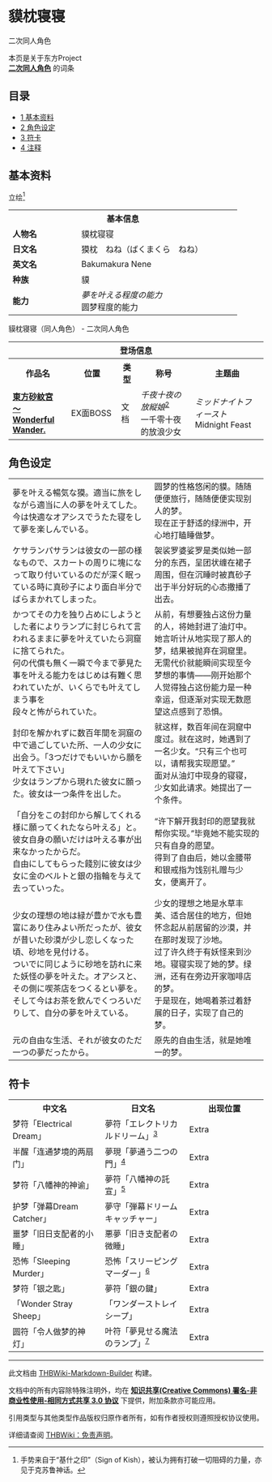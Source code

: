 # 貘枕寝寝

<!-- source html: G:\repos\THBWiki-Markdown-Builder\THBWikiMarkdown\Temp\main\f\f5\ns0%3A%E8%B2%98%E6%9E%95%E5%AF%9D%E5%AF%9D.html -->

二次同人角色

本页是关于东方Project  
 **[二次同人角色](./二次角色列表.md)** 的词条
  
  

  

## 目录

- [1 基本资料](#基本资料)
- [2 角色设定](#角色设定)
- [3 符卡](#符卡)
- [4 注释](#注释)




## 基本资料
[](./文件-獏枕寝寝.jpg.md)  [](./文件-獏枕寝寝.jpg.md)立绘[^cite_note-1]

<table>
<tbody><tr>
<th colspan="2">基本信息</th>
</tr>
<tr>
<td style="width:120px"><b>人物名</b></td><td style="min-width:300px">貘枕寝寝</td>
</tr><tr><td><b>日文名</b></td><td>獏枕　ねね（ばくまくら　ねね）</td></tr><tr><td><b>英文名</b></td><td>Bakumakura Nene</td></tr><tr><td><b>种族</b></td><td>貘</td></tr><tr><td><b>能力</b></td><td><i>夢を叶える程度の能力</i><br>圆梦程度的能力</td></tr></tbody></table>

貘枕寝寝（同人角色） - 二次同人角色

<table>
<tbody><tr>
<th colspan="5">登场信息</th>
</tr><tr><th><b>作品名</b></th><th><b>位置</b></th><th><b>类型</b></th><th><b>称号</b></th><th><b>主题曲</b></th></tr><tr><td rowspan="1" style="width:120px"><b><a href="./東方砂紋宮_～_Wonderful_Wander..md" title="東方砂紋宮 ～ Wonderful Wander.">東方砂紋宮 ～ Wonderful Wander.</a></b></td><td style="width:130px">EX面BOSS</td><td class="bg-color-danger-30" style="width:30px;">文档</td><td style="width:180px"><i>千夜十夜の放縦娘</i><sup id="cite_ref-2" class="reference"><a href="#cite_note-2">2</a></sup><br>一千零十夜的放浪少女</td><td style="width:200px"><i>ミッドナイトフィースト</i><br>Midnight Feast</td></tr></tbody></table>


## 角色设定

<table><tbody><tr class="tt-content" id="角色设定-1" data-pos="&#91;&quot;\u89d2\u8272\u8bbe\u5b9a&quot;,1&#93;"><td class="tt-ja" lang="ja"><div class="poem">夢を叶える暢気な獏。適当に旅をしながら適当に人の夢を叶えてした。<br>今は快適なオアシスでうたた寝をして夢を楽しんでいる。</div></td><td class="tt-zh" lang="zh"><div class="poem">圆梦的性格悠闲的貘。随随便便旅行，随随便便实现别人的梦。<br>现在正于舒适的绿洲中，开心地打瞌睡做梦。</div></td></tr><tr class="tt-content" id="角色设定-2" data-pos="&#91;&quot;\u89d2\u8272\u8bbe\u5b9a&quot;,2&#93;"><td class="tt-ja" lang="ja"><div class="poem">ケサランパサランは彼女の一部の様なもので、スカートの周りに塊になって取り付いているのだが深く眠っている時に真砂子により面白半分でばらまかれてしまった。</div></td><td class="tt-zh" lang="zh"><div class="poem">袈裟罗婆娑罗是类似她一部分的东西，呈团状缠在裙子周围，但在沉睡时被真砂子出于半分好玩的心态撒播了出去。</div></td></tr><tr class="tt-content" id="角色设定-3" data-pos="&#91;&quot;\u89d2\u8272\u8bbe\u5b9a&quot;,3&#93;"><td class="tt-ja" lang="ja"><div class="poem">かつてその力を独り占めにしようとした者によりランプに封じられて言われるままに夢を叶えていたら洞窟に捨てられた。<br>何の代償も無く一瞬で今まで夢見た事を叶える能力をはじめは有難く思われていたが、いくらでも叶えてしまう事を<br>段々と怖がられていた。</div></td><td class="tt-zh" lang="zh"><div class="poem">从前，有想要独占这份力量的人，将她封进了油灯中。她言听计从地实现了那人的梦，结果被抛弃在洞窟里。<br>无需代价就能瞬间实现至今梦想的事情——刚开始那个人觉得独占这份能力是一种幸运，但逐渐对实现无数愿望这点感到了恐惧。</div></td></tr><tr class="tt-content" id="角色设定-4" data-pos="&#91;&quot;\u89d2\u8272\u8bbe\u5b9a&quot;,4&#93;"><td class="tt-ja" lang="ja"><div class="poem">封印を解かれずに数百年間を洞窟の中で過ごしていた所、一人の少女に出会う。「3つだけでもいいから願を叶えて下さい」<br>少女はランプから現れた彼女に願った。彼女は一つ条件を出した。</div></td><td class="tt-zh" lang="zh"><div class="poem">就这样，数百年间在洞窟中度过。就在这时，她遇到了一名少女。“只有三个也可以，请帮我实现愿望。”<br>面对从油灯中现身的寝寝，少女如此请求。她提出了一个条件。</div></td></tr><tr class="tt-content" id="角色设定-5" data-pos="&#91;&quot;\u89d2\u8272\u8bbe\u5b9a&quot;,5&#93;"><td class="tt-ja" lang="ja"><div class="poem">「自分をこの封印から解してくれる様に願ってくれたなら叶える」と。彼女自身の願いだけは叶える事が出来なかったからだ。<br>自由にしてもらった餞別に彼女は少女に金のベルトと銀の指輪を与えて去っていった。</div></td><td class="tt-zh" lang="zh"><div class="poem">“许下解开我封印的愿望我就帮你实现。”毕竟她不能实现的只有自身的愿望。<br>得到了自由后，她以金腰带和银戒指为饯别礼赠与少女，便离开了。</div></td></tr><tr class="tt-content" id="角色设定-6" data-pos="&#91;&quot;\u89d2\u8272\u8bbe\u5b9a&quot;,6&#93;"><td class="tt-ja" lang="ja"><div class="poem">少女の理想の地は緑が豊かで水も豊富にあり住みよい所だったが、彼女が昔いた砂漠が少し恋しくなった頃、砂地を見付ける。<br>ついでに同じように砂地を訪れに来た妖怪の夢を叶えた。オアシスと、その側に喫茶店をつくるとい夢を。<br>そして今はお茶を飲んでくつろいだりして、自分の夢を叶えている。</div></td><td class="tt-zh" lang="zh"><div class="poem">少女的理想之地是水草丰美、适合居住的地方，但她怀念起从前居留的沙漠，并在那时发现了沙地。<br>过了许久终于有妖怪来到沙地。寝寝实现了她的梦。绿洲，还有在旁边开家咖啡店的梦。<br>于是现在，她喝着茶过着舒展的日子，实现了自己的梦。</div></td></tr><tr class="tt-content" id="角色设定-7" data-pos="&#91;&quot;\u89d2\u8272\u8bbe\u5b9a&quot;,7&#93;"><td class="tt-ja" lang="ja"><div class="poem">元の自由な生活、それが彼女のただ一つの夢だったから。</div></td><td class="tt-zh" lang="zh"><div class="poem">原先的自由生活，就是她唯一的梦。</div></td></tr></tbody></table>


## 符卡

<table><tbody><tr><th><b>中文名</b></th><th><b>日文名</b></th><th><b>出现位置</b></th></tr><tr><td style="width:200px">梦符「Electrical Dream」</td><td style="width:200px">夢符「エレクトリカルドリーム」<sup id="cite_ref-3" class="reference"><a href="#cite_note-3">3</a></sup></td><td style="width:180px">Extra</td></tr>
<tr><td style="width:200px">半醒「连通梦境的两扇门」</td><td style="width:200px">夢現「夢通う二つの門」<sup id="cite_ref-4" class="reference"><a href="#cite_note-4">4</a></sup></td><td style="width:180px">Extra</td></tr>
<tr><td style="width:200px">梦符「八幡神的神谕」</td><td style="width:200px">夢符「八幡神の託宣」<sup id="cite_ref-5" class="reference"><a href="#cite_note-5">5</a></sup></td><td style="width:180px">Extra</td></tr>
<tr><td style="width:200px">护梦「弹幕Dream Catcher」</td><td style="width:200px">夢守「弾幕ドリームキャッチャー」</td><td style="width:180px">Extra</td></tr>
<tr><td style="width:200px">噩梦「旧日支配者的小睡」</td><td style="width:200px">悪夢「旧き支配者の微睡」</td><td style="width:180px">Extra</td></tr>
<tr><td style="width:200px">恐怖「Sleeping Murder」</td><td style="width:200px">恐怖「スリーピングマーダー」<sup id="cite_ref-6" class="reference"><a href="#cite_note-6">6</a></sup></td><td style="width:180px">Extra</td></tr>
<tr><td style="width:200px">梦符「银之匙」</td><td style="width:200px">夢符「銀の鍵」</td><td style="width:180px">Extra</td></tr>
<tr><td style="width:200px">「Wonder Stray Sheep」</td><td style="width:200px">「ワンダーストレイシープ」</td><td style="width:180px">Extra</td></tr>
<tr><td style="width:200px">圆符「令人做梦的神灯」</td><td style="width:200px">叶符「夢見せる魔法のランプ」<sup id="cite_ref-7" class="reference"><a href="#cite_note-7">7</a></sup></td><td style="width:180px">Extra</td></tr></tbody></table>



[^cite_note-1]: 手势来自于“基什之印”（Sign of Kish），被认为拥有打破一切阻碍的力量，亦见于克苏鲁神话。

  
  

  





---

此文档由 [THBWiki-Markdown-Builder](https://github.com/Delsin-Yu/THBWiki-Markdown-Builder) 构建。

文档中的所有内容除特殊注明外，均在 [**知识共享(Creative Commons) 署名-非商业性使用-相同方式共享 3.0 协议**](https://creativecommons.org/licenses/by-sa/3.0/deed.zh-hans) 下提供，附加条款亦可能应用。

引用类型与其他类型作品版权归原作者所有，如有作者授权则遵照授权协议使用。

详细请查阅 [THBWiki：免责声明](https://thbwiki.cc/THBWiki:%E5%85%8D%E8%B4%A3%E5%A3%B0%E6%98%8E)。

